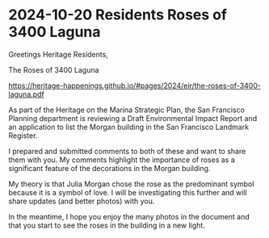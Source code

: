 # 2024-10-20 Residents Roses of 3400 Laguna

Greetings Heritage Residents,

The Roses of 3400 Laguna

https://heritage-happenings.github.io/#pages/2024/eir/the-roses-of-3400-laguna.pdf

As part of the Heritage on the Marina Strategic Plan, the San Francisco Planning department is reviewing a Draft Environmental Impact Report and an application to list the Morgan building in the San Francisco Landmark Register.

I prepared and submitted comments to both of these and want to share them with you. My comments highlight the importance of roses as a significant feature of the decorations in the Morgan building.

My theory is that Julia Morgan chose the rose as the predominant symbol because it is a symbol of love. I will be investigating this further and will share updates (and better photos) with you.

In the meantime, I hope you enjoy the many photos in the document and that you start to see the roses in the building in a new light.

